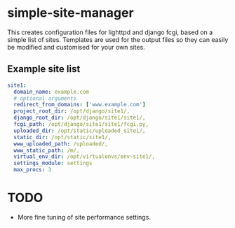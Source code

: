 # simple-site-manager

This creates configuration files for lighttpd and django fcgi, based on a simple list of sites. 
Templates are used for the output files so they can easily be modified and customised for your own sites.

## Example site list
```yaml
site1:
  domain_name: example.com
  # optional arguments
  redirect_from_domains: ['www.example.com']
  project_root_dir: /opt/django/site1/,
  django_root_dir: /opt/django/site1/site1/,
  fcgi_path: /opt/django/site1/site1/fcgi.py,
  uploaded_dir: /opt/static/uploaded_site1/,
  static_dir: /opt/static/site1/,
  www_uploaded_path: /uploaded/,
  www_static_path: /m/,
  virtual_env_dir: /opt/virtualenvs/env-site1/,
  settings_module: settings
  max_procs: 3
```

# TODO

- More fine tuning of site performance settings.

